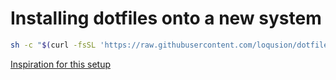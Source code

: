 # Installing dotfiles onto a new system

```sh
sh -c "$(curl -fsSL 'https://raw.githubusercontent.com/loqusion/dotfiles/main/install.sh?token=GHSAT0AAAAAABUV433BAF4O3QLIDJFO3SQIYUFOKLA')"
```

[Inspiration for this setup](https://www.atlassian.com/git/tutorials/dotfiles)
